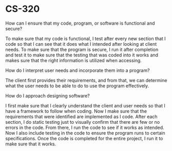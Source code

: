 # CS-320
How can I ensure that my code, program, or software is functional and secure?

To make sure that my code is functional, I test after every new section that I code so that I can see that it does what I intended after looking at client needs. To make sure that the program is secure, I run it after completion and test it to make sure that the testing that was coded into it works and makes sure that the right information is utilized when accessing. 

How do I interpret user needs and incorporate them into a program?

The client first provides their requirements, and from that, we can determine what the user needs to be able to do to use the program effectively.

How do I approach designing software?

I first make sure that I clearly understand the client and user needs so that I have a framework to follow when coding. Now I make sure that the requirements that were identified are implemented as I code. After each section, I do static testing just to visually confirm that there are few or no errors in the code. From there, I run the code to see if it works as intended. Now I also include testing in the code to ensure the program runs to certain specifications. Once the code is completed for the entire project, I run it to make sure that it works.
